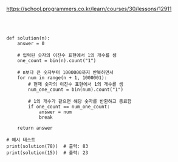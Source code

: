 https://school.programmers.co.kr/learn/courses/30/lessons/12911

<br>

</br>

```
def solution(n):
    answer = 0

    # 입력된 숫자의 이진수 표현에서 1의 개수를 셈
    one_count = bin(n).count("1")

    # n보다 큰 숫자부터 1000000까지 반복하면서
    for num in range(n + 1, 1000001):
        # 현재 숫자의 이진수 표현에서 1의 개수를 셈
        num_one_count = bin(num).count("1")

        # 1의 개수가 같으면 해당 숫자를 반환하고 종료함
        if one_count == num_one_count:
            answer = num
            break

    return answer

# 예시 테스트
print(solution(78))  # 출력: 83
print(solution(15))  # 출력: 23
```
